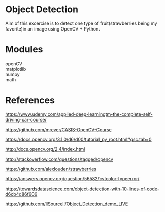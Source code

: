 # Object Detection

Aim of this excercise is to detect one type of fruit(strawberries being my favorite)in an image using OpenCV + Python.

# Modules

openCV<br>
matplotlib<br>
numpy<br>
math<br>

# References 
https://www.udemy.com/applied-deep-learningtm-the-complete-self-driving-car-course/

https://github.com/mrever/CASIS-OpenCV-Course

https://docs.opencv.org/3.1.0/d6/d00/tutorial_py_root.html#gsc.tab=0

http://docs.opencv.org/2.4/index.html

http://stackoverflow.com/questions/tagged/opencv

https://github.com/alexlouden/strawberries

https://answers.opencv.org/question/56582/cvtcolor-typeerror/

https://towardsdatascience.com/object-detection-with-10-lines-of-code-d6cb4d86f606

https://github.com/llSourcell/Object_Detection_demo_LIVE
